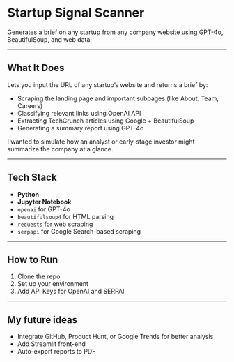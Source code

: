 # Startup Signal Scanner

Generates a brief on any startup from any company website using GPT-4o, BeautifulSoup, and web data!

---

## What It Does

Lets you input the URL of any startup’s website and returns a brief by:

- Scraping the landing page and important subpages (like About, Team, Careers)
- Classifying relevant links using OpenAI API
- Extracting TechCrunch articles using Google + BeautifulSoup
- Generating a summary report using GPT-4o

I wanted to simulate how an analyst or early-stage investor might summarize the company at a glance.

---

## Tech Stack

- **Python**
- **Jupyter Notebook**
- `openai` for GPT-4o
- `beautifulsoup4` for HTML parsing
- `requests` for web scraping
- `serpapi` for Google Search-based scraping

---

## How to Run

1. Clone the repo
2. Set up your environment
3. Add API Keys for OpenAI and SERPAI

---

## My future ideas
- Integrate GitHub, Product Hunt, or Google Trends for better analysis
- Add Streamlit front-end
- Auto-export reports to PDF
